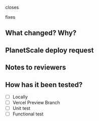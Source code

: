 closes <!-- GITHUB issue: Adding the github issue number here (e.g.: #123) will auto-close the issue when this PR is merged -->

fixes <!-- SENTRY issue: Adding the sentry issue number here (e.g.: PROD-SWC-WEB-1JE) will auto-close the issue when this PR is merged. Please ensure sentry issues are marked resolved after we ship related bug fixes -->

## What changed? Why?

<!--
Here you can add any additional context not already captured in related github/sentry issue.
If there are UX changes please do one or both of the following:
    - include paths/steps to reproduce the UI related changes in your vercel preview branch (if you are a core contributor)
    - attach mobile/web screenshots to the PR
-->

## PlanetScale deploy request

<!-- See "Updating the PlanetScale schema" section in docs/Contributing.md -->

## Notes to reviewers

<!-- Here’s where you can give brief guidance on how to review the PR.
(Often it’s helpful to tell reviewers where the “main change” of the PR can be found,
if other diffs in the PR are “ripples” caused by it.)
You can also highlight anything to which you’d like to draw reviewers’ attention. -->

## How has it been tested?

- [ ] Locally
- [ ] Vercel Preview Branch
- [ ] Unit test
- [ ] Functional test
